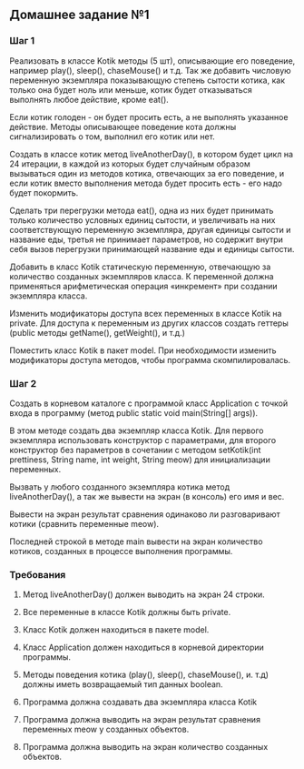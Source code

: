 ## Домашнее задание №1


### Шаг 1
Реализовать в классе Kotik методы (5 шт), описывающие его поведение, например play(), sleep(), chaseMouse() и т.д. Так же добавить числовую переменную экземпляра показывающую степень сытости котика, как только она будет ноль или меньше, котик будет отказываться выполнять любое действие, кроме eat().

Если котик голоден - он будет просить есть, а не выполнять указанное действие. Методы описывающее поведение кота должны сигнализировать о том, выполнил его котик или нет.

Создать в классе котик метод liveAnotherDay(), в котором будет цикл на 24 итерации, в каждой из которых будет случайным образом вызываться один из методов котика, отвечающих за его поведение, и если котик вместо выполнения метода будет просить есть - его надо будет покормить.

Сделать три перегрузки метода eat(), одна из них будет принимать только количество условных единиц сытости, и увеличивать на них соответствующую переменную экземпляра, другая единицы сытости и название еды, третья не принимает параметров, но содержит внутри себя вызов перегрузки принимающей название еды и единицы сытости.

Добавить в класс Kotik статическую переменную, отвечающую за количество созданных экземпляров класса. К переменной должна применяться арифметическая операция «инкремент» при создании экземпляра класса.

Изменить модификаторы доступа всех переменных в классе Kotik на private. Для доступа к переменным из других классов создать геттеры (public методы getName(), getWeight(), и т.д.)

Поместить класс Kotik в пакет model. При необходимости изменить модификаторы доступа методов, чтобы программа скомпилировалась.

### Шаг 2 
Создать в корневом каталоге с программой класс Application с точкой входа в программу (метод public static void main(String[] args)).

В этом методе создать два экземпляр класса Kotik. Для первого экземпляра использовать конструктор с параметрами, для второго конструктор без параметров в сочетании с методом setKotik(int prettiness, String name, int weight, String meow) для инициализации переменных.

Вызвать у любого созданного экземпляра котика метод liveAnotherDay(), а так же вывести на экран (в консоль) его имя и вес.

Вывести на экран результат сравнения одинаково ли разговаривают котики (сравнить переменные meow).

Последней строкой в методе main вывести на экран количество котиков, созданных в процессе выполнения программы.


### Требования

1. Метод liveAnotherDay() должен выводить на экран 24 строки.

1. Все переменные в классе Kotik должны быть private.

1. Класс Kotik должен находиться в пакете model.

1. Класс Application должен находиться в корневой директории программы.

1. Методы поведения котика (play(), sleep(), chaseMouse(), и. т.д) должны иметь возвращаемый тип данных boolean.

1. Программа должна создавать два экземпляра класса Kotik

1. Программа должна выводить на экран результат сравнения переменных meow у созданных объектов.

1. Программа должна выводить на экран количество созданных объектов.
